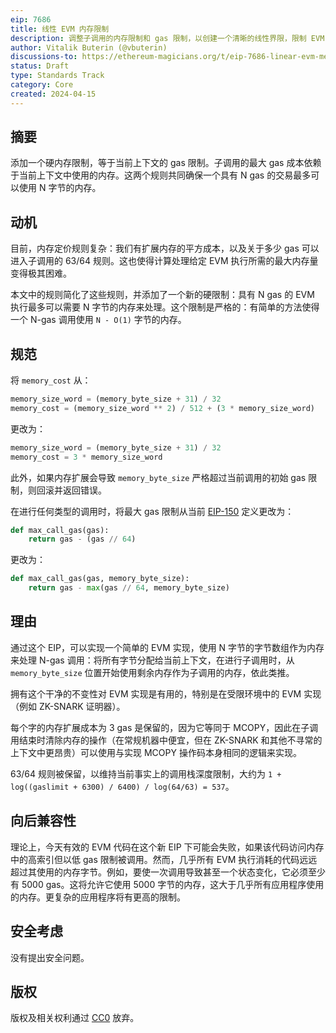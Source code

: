 ```yaml
---
eip: 7686
title: 线性 EVM 内存限制
description: 调整子调用的内存限制和 gas 限制，以创建一个清晰的线性界限，限制 EVM 执行可以消耗的总内存量
author: Vitalik Buterin (@vbuterin)
discussions-to: https://ethereum-magicians.org/t/eip-7686-linear-evm-memory-limits/19448
status: Draft
type: Standards Track
category: Core
created: 2024-04-15
---
```


## 摘要

添加一个硬内存限制，等于当前上下文的 gas 限制。子调用的最大 gas 成本依赖于当前上下文中使用的内存。这两个规则共同确保一个具有 N gas 的交易最多可以使用 N 字节的内存。

## 动机

目前，内存定价规则复杂：我们有扩展内存的平方成本，以及关于多少 gas 可以进入子调用的 63/64 规则。这也使得计算处理给定 EVM 执行所需的最大内存量变得极其困难。

本文中的规则简化了这些规则，并添加了一个新的硬限制：具有 N gas 的 EVM 执行最多可以需要 N 字节的内存来处理。这个限制是严格的：有简单的方法使得一个 N-gas 调用使用 `N - O(1)` 字节的内存。

## 规范

将 `memory_cost` 从：

```python
memory_size_word = (memory_byte_size + 31) / 32
memory_cost = (memory_size_word ** 2) / 512 + (3 * memory_size_word)
```

更改为：

```python
memory_size_word = (memory_byte_size + 31) / 32
memory_cost = 3 * memory_size_word
```

此外，如果内存扩展会导致 `memory_byte_size` 严格超过当前调用的初始 gas 限制，则回滚并返回错误。

在进行任何类型的调用时，将最大 gas 限制从当前 [EIP-150](eip-150.md) 定义更改为：

```python
def max_call_gas(gas):
    return gas - (gas // 64)
```

更改为：

```python
def max_call_gas(gas, memory_byte_size):
    return gas - max(gas // 64, memory_byte_size)
```

## 理由

通过这个 EIP，可以实现一个简单的 EVM 实现，使用 N 字节的字节数组作为内存来处理 N-gas 调用：将所有字节分配给当前上下文，在进行子调用时，从 `memory_byte_size` 位置开始使用剩余内存作为子调用的内存，依此类推。

拥有这个干净的不变性对 EVM 实现是有用的，特别是在受限环境中的 EVM 实现（例如 ZK-SNARK 证明器）。

每个字的内存扩展成本为 3 gas 是保留的，因为它等同于 MCOPY，因此在子调用结束时清除内存的操作（在常规机器中便宜，但在 ZK-SNARK 和其他不寻常的上下文中更昂贵）可以使用与实现 MCOPY 操作码本身相同的逻辑来实现。

63/64 规则被保留，以维持当前事实上的调用栈深度限制，大约为 `1 + log((gaslimit + 6300) / 6400) / log(64/63) = 537`。

## 向后兼容性

理论上，今天有效的 EVM 代码在这个新 EIP 下可能会失败，如果该代码访问内存中的高索引但以低 gas 限制被调用。然而，几乎所有 EVM 执行消耗的代码远远超过其使用的内存字节。例如，要使一次调用导致甚至一个状态变化，它必须至少有 5000 gas。这将允许它使用 5000 字节的内存，这大于几乎所有应用程序使用的内存。更复杂的应用程序将有更高的限制。

## 安全考虑

没有提出安全问题。

## 版权

版权及相关权利通过 [CC0](../LICENSE.md) 放弃。